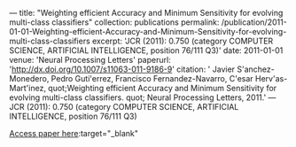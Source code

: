 —
title: "Weighting efficient Accuracy and Minimum Sensitivity for evolving multi-class classifiers"
collection: publications
permalink: /publication/2011-01-01-Weighting-efficient-Accuracy-and-Minimum-Sensitivity-for-evolving-multi-class-classifiers
excerpt: 'JCR (2011): 0.750 (category COMPUTER SCIENCE, ARTIFICIAL INTELLIGENCE, position 76/111 Q3)'
date: 2011-01-01
venue: 'Neural Processing Letters'
paperurl: 'http://dx.doi.org/10.1007/s11063-011-9186-9'
citation: ' Javier S&apos;anchez-Monedero,  Pedro Guti&apos;errez,  Francisco Fernandez-Navarro,  C&apos;esar Herv&apos;as-Mart&apos;inez,    quot;Weighting efficient Accuracy and Minimum Sensitivity for evolving multi-class classifiers.   quot; Neural Processing Letters, 2011.'
—
JCR (2011): 0.750 (category COMPUTER SCIENCE, ARTIFICIAL INTELLIGENCE, position 76/111 Q3)

[Access paper here](http://dx.doi.org/10.1007/s11063-011-9186-9):target="_blank"